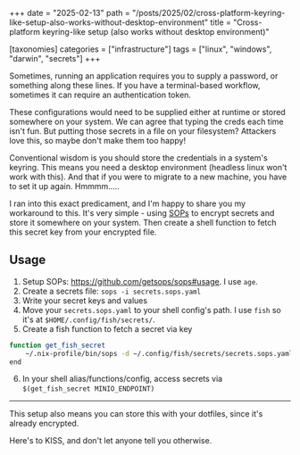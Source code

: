 +++
date = "2025-02-13"
path = "/posts/2025/02/cross-platform-keyring-like-setup-also-works-without-desktop-environment"
title = "Cross-platform keyring-like setup (also works without desktop environment)"

[taxonomies]
categories = ["infrastructure"]
tags = ["linux", "windows", "darwin", "secrets"]
+++

Sometimes, running an application requires you to supply a password, or something along these lines. If you have a terminal-based workflow, sometimes it can require an authentication token.

These configurations would need to be supplied either at runtime or stored somewhere on your system. We can agree that typing the creds each time isn't fun. But putting those secrets in a file on your filesystem? Attackers love this, so maybe don't make them too happy!

Conventional wisdom is you should store the credentials in a system's keyring. This means you need a desktop environment (headless linux won't work with this). And that if you were to migrate to a new machine, you have to set it up again. Hmmmm.....

I ran into this exact predicament, and I'm happy to share you my workaround to this. It's very simple - using [SOPs](https://github.com/getsops/sops) to encrypt secrets and store it somewhere on your system. Then create a shell function to fetch this secret key from your encrypted file.

## Usage

1. Setup SOPs: <https://github.com/getsops/sops#usage>. I use `age`.
2. Create a secrets file: `sops -i secrets.sops.yaml`
3. Write your secret keys and values
4. Move your `secrets.sops.yaml` to your shell config's path. I use `fish` so it's at `$HOME/.config/fish/secrets/`.
5. Create a fish function to fetch a secret via key

```bash
function get_fish_secret
    ~/.nix-profile/bin/sops -d ~/.config/fish/secrets/secrets.sops.yaml | ~/.nix-profile/bin/yq .$argv
end
```

6. In your shell alias/functions/config, access secrets via `$(get_fish_secret MINIO_ENDPOINT)`

---

This setup also means you can store this with your dotfiles, since it's already encrypted.

Here's to KISS, and don't let anyone tell you otherwise.
